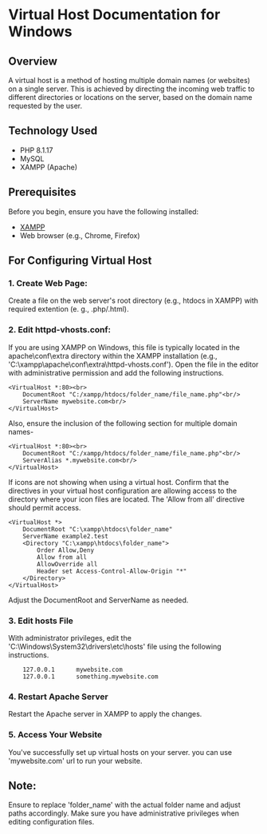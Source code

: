 # Virtual Host Documentation for Windows

## Overview

A virtual host is a method of hosting multiple domain names (or websites) on a single server. This is achieved by directing the incoming web traffic to different directories or locations on the server, based on the domain name requested by the user.

## Technology Used

- PHP 8.1.17
- MySQL
- XAMPP (Apache)

## Prerequisites

Before you begin, ensure you have the following installed:

- [XAMPP](https://www.apachefriends.org/index.html)
- Web browser (e.g., Chrome, Firefox)


## For Configuring Virtual Host
### 1. Create Web Page: 
Create a file on the web server's root directory (e.g., htdocs in XAMPP) with required extention (e. g., .php/.html).
### 2. Edit httpd-vhosts.conf:
If you are using XAMPP on Windows, this file is typically located in the apache\conf\extra directory within the XAMPP installation (e.g., 'C:\xampp\apache\conf\extra\httpd-vhosts.conf'). Open the file in the editor with administrative permission and add the following instructions.<br/>
```
<VirtualHost *:80><br>
    DocumentRoot "C:/xampp/htdocs/folder_name/file_name.php"<br/>
    ServerName mywebsite.com<br/>
</VirtualHost>
```
Also, ensure the inclusion of the following section for multiple domain names-
```
<VirtualHost *:80><br>
    DocumentRoot "C:/xampp/htdocs/folder_name/file_name.php"<br/>
    ServerAlias *.mywebsite.com<br/>
</VirtualHost>

```
If icons are not showing when using a virtual host. Confirm that the <Directory> directives in your virtual host configuration are allowing access to the directory where your icon files are located. The 'Allow from all' directive should permit access.

```
<VirtualHost *>
    DocumentRoot "C:\xampp\htdocs\folder_name"
    ServerName example2.test
    <Directory "C:\xampp\htdocs\folder_name">
        Order Allow,Deny
        Allow from all
        AllowOverride all
        Header set Access-Control-Allow-Origin "*"
    </Directory>    
</VirtualHost>
```
Adjust the DocumentRoot and ServerName as needed.
### 3. Edit hosts File
With administrator privileges, edit the 'C:\Windows\System32\drivers\etc\hosts' file using the following instructions.
```
    127.0.0.1      mywebsite.com
    127.0.0.1      something.mywebsite.com  
```
### 4. Restart Apache Server
Restart the Apache server in XAMPP to apply the changes.
### 5. Access Your Website
You've successfully set up virtual hosts on your server. you can use 'mywebsite.com' url to run your website.

## Note: 
Ensure to replace 'folder_name' with the actual folder name and adjust paths accordingly. Make sure you have administrative privileges when editing configuration files.
